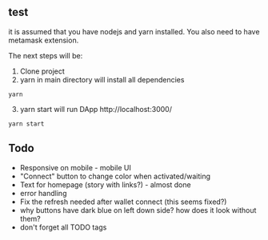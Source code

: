 
<!-- ## developement
The smart contracts are build using truffle and tested locally using ganache-cli. -->


## test
it is assumed that you have nodejs and yarn installed. You also need to have metamask extension.

The next steps will be:
1. Clone project
2. yarn in main directory will install all dependencies
```
yarn
```
3. yarn start will run DApp http://localhost:3000/
```
yarn start
```


## Todo

- Responsive on mobile - mobile UI
- "Connect" button to change color when activated/waiting
- Text for homepage (story with links?) - almost done
- error handling
- Fix the refresh needed after wallet connect (this seems fixed?)
- why buttons have dark blue on left down side? how does it look without them?
- don't forget all TODO tags

